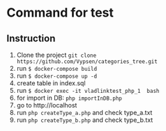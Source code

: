 # Command for test

## Instruction 
1. Clone the project `git clone https://github.com/Vypsen/categories_tree.git`
2. run `$ docker-compose build`
3. run `$ docker-compose up -d`
4. create table in index.sql
5. run `$ docker exec -it vladlinktest_php_1  bash`
6. for import in DB: `php importInDB.php`
7. go to http://localhost
8. run `php createType_a.php` and check type_a.txt
9. run `php createType_b.php` and check type_b.txt
